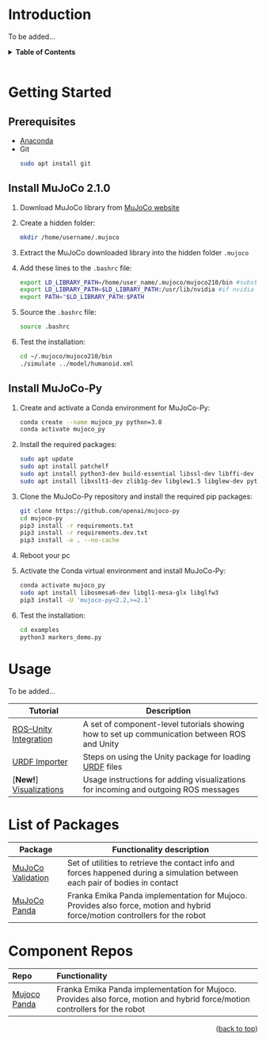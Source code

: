 # Introduction 
<div id="top"></div>

To be added...

<!-- TABLE OF CONTENTS -->
<details>
  <summary><b>Table of Contents</b></summary>
  <ol>
    <li>
      <a href="#introduction">About The Project</a>
    </li>
    <li>
      <a href="#getting-started">Getting Started</a>
      <ul>
        <li><a href="#prerequisites">Prerequisites</a></li>
        <li><a href="#install-mujoco-210">Install MuJoCo 2.1.0</a></li>
        <li><a href="#install-mujoco-py">Install MuJoCo-Py</a></li>
      </ul>
    </li>
    <li><a href="#usage">Usage</a></li>
    <li><a href="#list-of-packages">List of Packages</a></li>
    <li><a href="#component-repos">Component Repos</a></li>
  </ol>
</details>

<br/>

# Getting Started

## Prerequisites

* [Anaconda](https://docs.conda.io/projects/conda/en/latest/user-guide/install/index.html)
* Git
   ```sh
   sudo apt install git
   ```

## Install MuJoCo 2.1.0

1. Download MuJoCo library from [MuJoCo website](https://mujoco.org/download/mujoco210-linux-x86_64.tar.gz)
2. Create a hidden folder:
   ```sh
   mkdir /home/username/.mujoco
   ```

3. Extract the MuJoCo downloaded library into the hidden folder `.mujoco`
4. Add these lines to the `.bashrc` file:
   ```sh
   export LD_LIBRARY_PATH=/home/user_name/.mujoco/mujoco210/bin #substitute username with your username
   export LD_LIBRARY_PATH=$LD_LIBRARY_PATH:/usr/lib/nvidia #if nvidia graphic
   export PATH="$LD_LIBRARY_PATH:$PATH
   ```

5. Source the `.bashrc` file:
   ```sh
   source .bashrc
   ```

6. Test the installation:
   ```sh
   cd ~/.mujoco/mujoco210/bin
   ./simulate ../model/humanoid.xml
   ```

## Install MuJoCo-Py

1. Create and activate a Conda environment for MuJoCo-Py:
   ```sh
   conda create --name mujoco_py python=3.8
   conda activate mujoco_py
   ```

2. Install the required packages:
   ```sh
   sudo apt update
   sudo apt install patchelf
   sudo apt install python3-dev build-essential libssl-dev libffi-dev libxml2-dev  
   sudo apt install libxslt1-dev zlib1g-dev libglew1.5 libglew-dev python3-pip
   ```

3. Clone the MuJoCo-Py repository and install the required pip packages:
   ```sh
   git clone https://github.com/openai/mujoco-py
   cd mujoco-py
   pip3 install -r requirements.txt
   pip3 install -r requirements.dev.txt
   pip3 install -e . --no-cache
   ```

4. Reboot your pc
5. Activate the Conda virtual environment and install MuJoCo-Py:
   ```sh
   conda activate mujoco_py
   sudo apt install libosmesa6-dev libgl1-mesa-glx libglfw3
   pip3 install -U 'mujoco-py<2.2,>=2.1' 
   ```

6. Test the installation:
   ```sh
   cd examples
   python3 markers_demo.py
   ```

# Usage

To be added...

| Tutorial                                                                                                                                                  | Description                                                                                  |
| --------------------------------------------------------------------------------------------------------------------------------------------------------- | -------------------------------------------------------------------------------------------- |
| [ROS–Unity Integration](tutorials/ros_unity_integration/README.md)                                                                                        | A set of component-level tutorials showing how to set up communication between ROS and Unity |
| [URDF Importer](tutorials/urdf_importer/urdf_tutorial.md)                                                                                                 | Steps on using the Unity package for loading [URDF](http://wiki.ros.org/urdf) files          |
| [**New!**] [Visualizations](https://github.com/Unity-Technologies/ROS-TCP-Connector/blob/main/com.unity.robotics.visualizations/Documentation~/README.md) | Usage instructions for adding visualizations for incoming and outgoing ROS messages          |

# List of Packages

| Package                                                                                                                                                  | Functionality description                                                                                  |
| --------------------------------------------------------------------------------------------------------------------------------------------------------- | -------------------------------------------------------------------------------------------- |
| [MuJoCo Validation](mujoco_validation) | Set of utilities to retrieve the contact info and forces happened during a simulation between each pair of bodies in contact |
| [MuJoCo Panda](environment_identification/mujoco_panda) |  Franka Emika Panda implementation for Mujoco. Provides also force, motion and hybrid force/motion controllers for the robot   |


# Component Repos

| Repo                                                                       | Functionality                                      |
| :------------------------------------------------------------------------- | :------------------------------------------------- |
| [Mujoco Panda](https://github.com/justagist/mujoco_panda) | Franka Emika Panda implementation for Mujoco. Provides also force, motion and hybrid force/motion controllers for the robot |


<p align="right">(<a href="#top">back to top</a>)</p>
